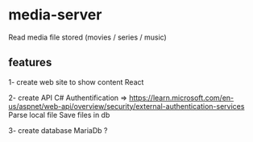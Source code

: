 # media-server
Read media file stored (movies / series / music)

## features

1- create web site to show content
	React 

2- create API C#
	Authentification => https://learn.microsoft.com/en-us/aspnet/web-api/overview/security/external-authentication-services
	Parse local file
	Save files in db

3- create database
	MariaDb ?

